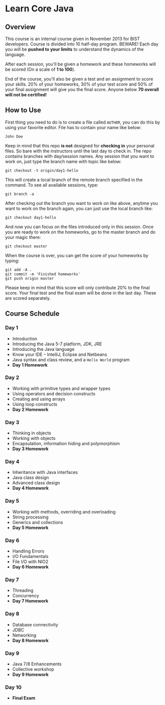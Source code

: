 # Learn Core Java

## Overview

This course is an internal course given in November 2013 for BIST developers. Course is divided into 10 half-day program. BEWARE! Each day you will be **pushed to your limits** to understand the dynamics of the language.

After each session, you'll be given a homework and these homeworks will be scored (On a scale of **1 to 100**).

End of the course, you'll also be given a test and an assignment to score your skills. 20% of your homeworks, 30% of your test score and 50% of your final assignment will give you the final score.  Anyone below **70 overall will not be certified**!

## How to Use

First thing you need to do is to create a file called `AUTHOR`, you can do this by using your favorite editor. File has to contain your name like below:

    John Doe

Keep in mind that this repo **is not** designed for **checking in** your personal files. So bare with the instructors until the last day to check in. The repo contains branches with day/session names. Any session that you want to work on, just type the branch name with topic like below:

    git checkout -t origin/day1-hello

This will create a local branch of the remote branch specified in the command. To see all available sessions, type:

    git branch -a

After checking out the branch you want to work on like above, anytime you want to work on the branch again, you can just use the local branch like:

    git checkout day1-hello

And now you can focus on the files introduced only in this session. Once you are ready to work on the homeworks, go to the master branch and do your magic there:

    git checkout master

When the course is over, you can get the score of your homeworks by typing:

    git add -A .
    git commit -m 'Finished homeworks'
    git push origin master

Please keep in mind that this score will only contribute 20% to the final score. Your final test and the final exam will be done in the last day. These are scored separately.

## Course Schedule

### Day 1

* Introduction
* Introducing the Java 5-7 platform, JDK, JRE
* Introducing the Java language
* Know your IDE – IntelliJ, Eclipse and Netbeans
* Java syntax and class review, and a `Hello World` program
* **Day 1 Homework**

### Day 2

* Working with primitive types and wrapper types
* Using operators and decision constructs
* Creating and using arrays
* Using loop constructs
* **Day 2 Homework**

### Day 3

* Thinking in objects
* Working with objects
* Encapsulation, information hiding and polymorphism
* **Day 3 Homework**

### Day 4

* Inheritance with Java interfaces
* Java class design
* Advanced class design
* **Day 4 Homework**

### Day 5

* Working with methods, overriding and overloading
* String processing
* Generics and collections
* **Day 5 Homework**

### Day 6

* Handling Errors
* I/O Fundamentals
* File I/O with NIO2
* **Day 6 Homework**

### Day 7

* Threading
* Concurrency
* **Day 7 Homework**

### Day 8

* Database connectivity
* JDBC
* Networking
* **Day 8 Homework**

### Day 9

* Java 7/8 Enhancements
* Collective workshop
* **Day 9 Homework**

### Day 10

* **Final Exam**
